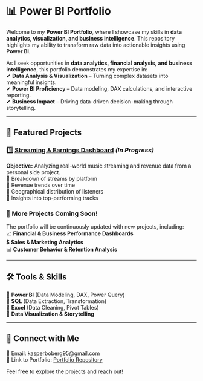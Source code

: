# 📊 Power BI Portfolio  

Welcome to my **Power BI Portfolio**, where I showcase my skills in **data analytics, visualization, and business intelligence**. This repository highlights my ability to transform raw data into actionable insights using **Power BI**.  

As I seek opportunities in **data analytics, financial analysis, and business intelligence**, this portfolio demonstrates my expertise in:  
✔ **Data Analysis & Visualization** – Turning complex datasets into meaningful insights.  
✔ **Power BI Proficiency** – Data modeling, DAX calculations, and interactive reporting.  
✔ **Business Impact** – Driving data-driven decision-making through storytelling.  

---

## 📌 Featured Projects  

### 1️⃣ [Streaming & Earnings Dashboard](./Power-BI-Portfolio/Streaming-Data-Dashboard/README.md) *(In Progress)*  
**Objective:** Analyzing real-world music streaming and revenue data from a personal side project.  
🔹 Breakdown of streams by platform  
🔹 Revenue trends over time  
🔹 Geographical distribution of listeners  
🔹 Insights into top-performing tracks  

### 📂 More Projects Coming Soon!  
The portfolio will be continuously updated with new projects, including:  
📈 **Financial & Business Performance Dashboards**  
💲 **Sales & Marketing Analytics**  
📊 **Customer Behavior & Retention Analysis**  

---

## 🛠 Tools & Skills  
🔹 **Power BI** (Data Modeling, DAX, Power Query)  
🔹 **SQL** (Data Extraction, Transformation)  
🔹 **Excel** (Data Cleaning, Pivot Tables)  
🔹 **Data Visualization & Storytelling**  

---

## 📢 Connect with Me  
📧 Email: kasperboberg95@gmail.com    
📂 Link to Portfolio: [Portfolio Repository](https://github.com/KasperBoberg/power-bi-portfolio)  

Feel free to explore the projects and reach out!  

